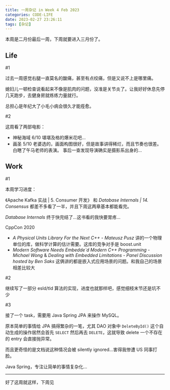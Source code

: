 ```yaml
---
title: 一周杂记 in Week 4 Feb 2023
categories: CODE-LIFE
date: 2023-02-27 23:26:11
tags: [杂记]
---
```

本周是二月份最后一周，下周就要进入三月份了。

## Life

\#1

过去一周感觉右腿一直莫名的酸痛，甚至有点绞痛，但是又说不上是哪里痛。

媳妇儿一顿检查说看起来不像是肌肉的问题，没准是关节炎了。让我好好休息先停几天跑步，去健身房就练练力量就行。

总担心是年纪大了小毛小病会很久才能痊愈。

\#2

这周看了两部电影：

- 神秘海域 6/10 堪堪及格的爆米花吧...
- 画圣 5/10 老婆选的，画面构图很好，但是故事讲得稀烂，而且节奏也很差。白瞎了午马老师的表演。
  事后一查发现导演确实是摄影系出身的...

## Work

\#1

本周学习进度：

《Apache Kafka 实战 | 5. Consumer 开发》 和 _Database Internals | 14. Consensus_ 都差不多看了一半，并且下周这两章基本都能看完。

_Database Internals_ 终于快完结了...这书看的我快要胃疼...

CppCon 2020

- _A Physical Units Library For the Next C++ - Mateusz Pusz_ 讲的一个物理单位的库，做科学计算的估计需要。这库的竞争对手是 boost.unit
- _Modern Software Needs Embedde`d Modern C++ Programming - Michael Wong_ & _Dealing with Embedded Limitations - Panel Discussion hosted by Ben Saks_ 这俩讲的都是嵌入式应用场景的问题。和我自己的场景相差比较大

\#2

继续写了一部分 esld/tld 算法的实现，进度也就那样吧，感觉细枝末节还是坑不少

\#3

接了一个 task，需要用 Java Spring JPA 来操作 MySQL。

原本简单的事情给 JPA 搞得繁杂的一笔，尤其 DAO 对象中 `DeleteById()` 这个自动生成的操作居然会首先 `SELECT` 然后再去 `DELETE`，这就导致 delete 一个不存在的 entry 会直接抛异常。

而且更奇怪的是文档说这种情况会被 silently ignored...害得我惨遭 US 同事打脸。

Java Spring，专注让简单的事情复杂化...

---

好了这周就这样，下周见
